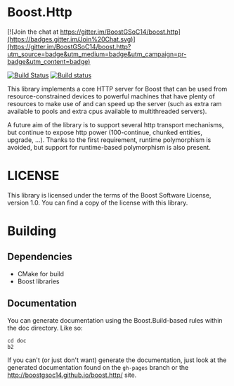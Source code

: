 # Boost.Http

[![Join the chat at https://gitter.im/BoostGSoC14/boost.http](https://badges.gitter.im/Join%20Chat.svg)](https://gitter.im/BoostGSoC14/boost.http?utm_source=badge&utm_medium=badge&utm_campaign=pr-badge&utm_content=badge)

[![Build Status](https://travis-ci.org/vinipsmaker/asiohttpserver.svg)](https://travis-ci.org/vinipsmaker/asiohttpserver)
[![Build status](https://ci.appveyor.com/api/projects/status/0bkoiqxndehg2mj9?svg=true)](https://ci.appveyor.com/project/vinipsmaker/boost-http)

This library implements a core HTTP server for Boost that can be used from
resource-constrained devices to powerful machines that have plenty of resources
to make use of and can speed up the server (such as extra ram available to pools
and extra cpus available to multithreaded servers).

A future aim of the library is to support several http transport mechanisms, but
continue to expose http power (100-continue, chunked entities, upgrade, ...).
Thanks to the first requirement, runtime polymorphism is avoided, but support
for runtime-based polymorphism is also present.

# LICENSE

This library is licensed under the terms of the Boost Software License, version
1.0. You can find a copy of the license with this library.

# Building

## Dependencies

* CMake for build
* Boost libraries

## Documentation

You can generate documentation using the Boost.Build-based rules within the doc
directory. Like so:

```shell
cd doc
b2
```

If you can't (or just don't want) generate the documentation, just look at the
generated documentation found on the `gh-pages` branch or the
<http://boostgsoc14.github.io/boost.http/> site.
